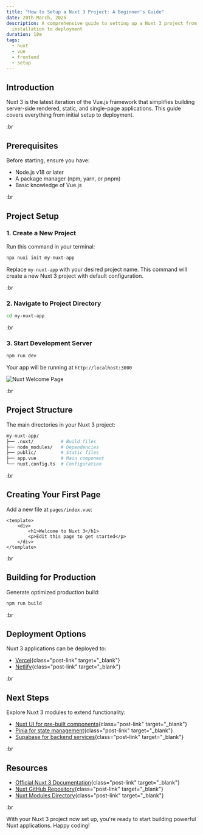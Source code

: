 ```yaml
---
title: "How to Setup a Nuxt 3 Project: A Beginner's Guide"
date: 20th March, 2025
description: A comprehensive guide to setting up a Nuxt 3 project from
  installation to deployment
duration: 10m
tags:
  - nuxt
  - vue
  - frontend
  - setup
---
```


## Introduction

Nuxt 3 is the latest iteration of the Vue.js framework that simplifies building server-side rendered, static, and single-page applications. This guide covers everything from initial setup to deployment.

:br

## Prerequisites

Before starting, ensure you have:

- Node.js v18 or later
- A package manager (npm, yarn, or pnpm)
- Basic knowledge of Vue.js

:br

## Project Setup

### 1. Create a New Project

Run this command in your terminal:

```bash
npx nuxi init my-nuxt-app
```

Replace `my-nuxt-app` with your desired project name. This command will create a new Nuxt 3 project with default configuration.

:br

### 2. Navigate to Project Directory

```bash
cd my-nuxt-app
```

:br

### 3. Start Development Server

```bash
npm run dev
```

Your app will be running at `http://localhost:3000`

![Nuxt Welcome Page](/postsImages/1.nuxt-welcome-page.png 'Nuxt Welcome Page')

:br

## Project Structure

The main directories in your Nuxt 3 project:

```bash
my-nuxt-app/
├── .nuxt/          # Build files
├── node_modules/   # Dependencies
├── public/         # Static files
├── app.vue         # Main component
└── nuxt.config.ts  # Configuration
```

:br

## Creating Your First Page

Add a new file at `pages/index.vue`:

```vue [index.vue]
<template>
	<div>
		<h1>Welcome to Nuxt 3</h1>
		<p>Edit this page to get started</p>
	</div>
</template>
```

:br

## Building for Production

Generate optimized production build:

```bash
npm run build
```

:br

## Deployment Options

Nuxt 3 applications can be deployed to:

- [Vercel](https://vercel.com/){class="post-link" target="\_blank"}
- [Netlify](https://netlify.com/){class="post-link" target="\_blank"}

:br

## Next Steps

Explore Nuxt 3 modules to extend functionality:

- [Nuxt UI for pre-built components](https://nuxt.com/modules/ui){class="post-link" target="\_blank"}
- [Pinia for state management](https://nuxt.com/modules/pinia){class="post-link" target="\_blank"}
- [Supabase for backend services](https://nuxt.com/modules/supabase){class="post-link" target="\_blank"}

:br

## Resources

- [Official Nuxt 3 Documentation](https://nuxt.com/docs/){class="post-link" target="\_blank"}
- [Nuxt GitHub Repository](https://go.nuxt.com/github){class="post-link" target="\_blank"}
- [Nuxt Modules Directory](https://nuxt.com/modules){class="post-link" target="\_blank"}

:br

With your Nuxt 3 project now set up, you're ready to start building powerful Nuxt applications. Happy coding!

